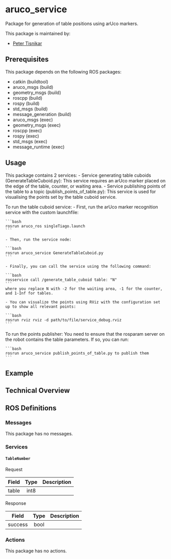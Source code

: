 # aruco_service

Package for generation of table positions using arUco markers.

This package is maintained by:
- [Peter Tisnikar](mailto:peter.tisnikar@kcl.ac.uk)

## Prerequisites

This package depends on the following ROS packages:
- catkin (buildtool)
- aruco_msgs (build)
- geometry_msgs (build)
- roscpp (build)
- rospy (build)
- std_msgs (build)
- message_generation (build)
- aruco_msgs (exec)
- geometry_msgs (exec)
- roscpp (exec)
- rospy (exec)
- std_msgs (exec)
- message_runtime (exec)



## Usage

This package contains 2 services:
	- Service generating table cuboids (GenerateTableCuboid.py): This service requires an arUco marker placed on the edge of the table, counter, or waiting area.
	- Service publishing points of the table to a topic (publish_points_of_table.py): This service is used for visualising the points set by the table cuboid service.
	
To run the table cuboid service:
	- First, run the arUco marker recognition service with the custom launchfile:
	
	```bash
	rosrun aruco_ros singleTiago.launch
	```
	
	- Then, run the service node:

	```bash
	rosrun aruco_service GenerateTableCuboid.py
	```

	- Finally, you can call the service using the following command: 

	```bash
	rosservice call /generate_table_cuboid table: "N"
	``` 
	where you replace N with -2 for the waiting area, -1 for the counter, and 1-Inf for tables.

	- You can visualize the points using RViz with the configuration set up to show all relevant points:

	```bash
	rosrun rviz rviz -d path/to/file/service_debug.rviz
	```
	
To run the points publisher:
	You need to ensure that the rosparam server on the robot contains the table parameters. If so, you can run:

	```bash
	rosrun aruco_service publish_points_of_table.py to publish them
	```

## Example



## Technical Overview



## ROS Definitions

### Messages

This package has no messages.

### Services

#### `TableNumber`

Request

| Field | Type | Description |
|:-:|:-:|---|
| table | int8 |  |

Response

| Field | Type | Description |
|:-:|:-:|---|
| success | bool |  |


### Actions

This package has no actions.
